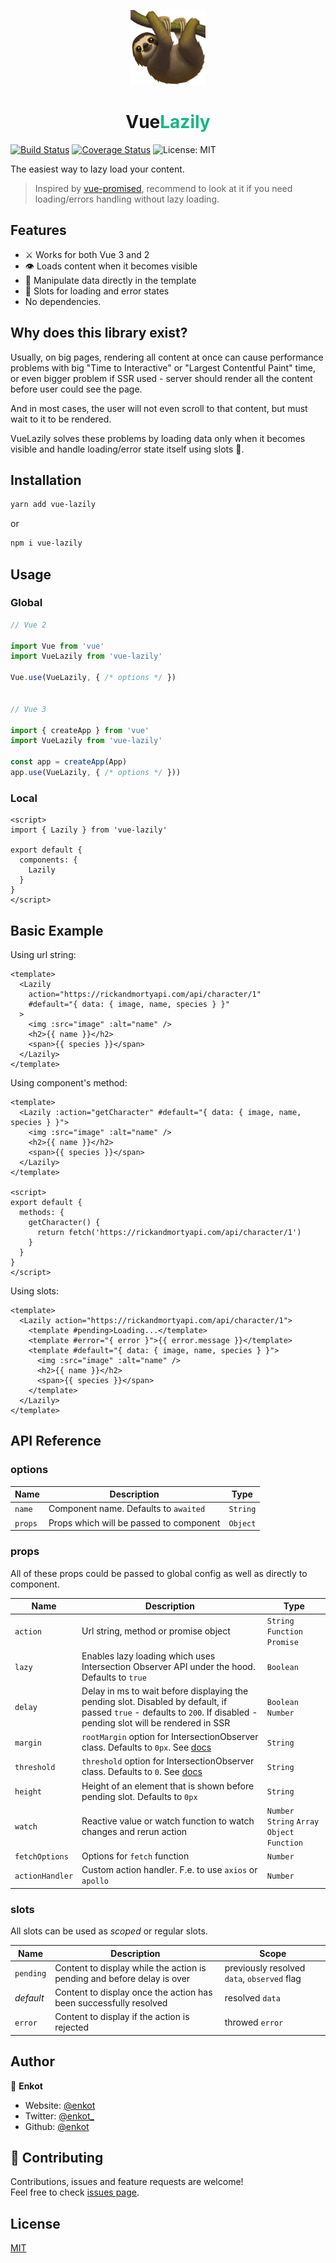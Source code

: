 <p align="center">
  <img alt="Logo" src="https://github.com/enkot/vue-awaited/blob/master/static/logo.png?raw=true" height="120"/>
  <h1 align="center">
    <b>Vue<font color="10b981">Lazily</font></b>
  </h1>
</p>

[![Build Status](https://travis-ci.org/enkot/vue-awaited.svg?branch=master)](https://travis-ci.org/enkot/vue-awaited)
[![Coverage Status](https://coveralls.io/repos/github/enkot/vue-awaited/badge.svg?branch=master)](https://coveralls.io/github/enkot/vue-awaited?branch=master)
<img alt="License: MIT" src="https://img.shields.io/badge/License-MIT-yellow.svg" />

The easiest way to lazy load your content.

> Inspired by [vue-promised](https://github.com/posva/vue-promised), recommend to look at it if you need loading/errors handling without lazy loading.

## Features

- ⚔️ Works for both Vue 3 and 2
- 👁️ Loads content when it becomes visible
- 📝 Manipulate data directly in the template
- 📍 Slots for loading and error states
- No dependencies.

## Why does this library exist?

Usually, on big pages, rendering all content at once can cause performance problems with big "Time to Interactive" or "Largest Contentful Paint" time, or even bigger problem if SSR used - server should render all the content before user could see the page.

And in most cases, the user will not even scroll to that content, but must wait to it to be rendered.

VueLazily solves these problems by loading data only when it becomes visible and handle loading/error state itself using slots 🙂.

## Installation

```sh
yarn add vue-lazily
```

or

```sh
npm i vue-lazily
```

## Usage

### Global

```js
// Vue 2

import Vue from 'vue'
import VueLazily from 'vue-lazily'

Vue.use(VueLazily, { /* options */ })


// Vue 3

import { createApp } from 'vue'
import VueLazily from 'vue-lazily'

const app = createApp(App)
app.use(VueLazily, { /* options */ }))
```

### Local

```vue
<script>
import { Lazily } from 'vue-lazily'

export default {
  components: {
    Lazily
  }
}
</script>
```

## Basic Example

Using url string:

```vue
<template>
  <Lazily
    action="https://rickandmortyapi.com/api/character/1"
    #default="{ data: { image, name, species } }"
  >
    <img :src="image" :alt="name" />
    <h2>{{ name }}</h2>
    <span>{{ species }}</span>
  </Lazily>
</template>
```

Using component's method:

```vue
<template>
  <Lazily :action="getCharacter" #default="{ data: { image, name, species } }">
    <img :src="image" :alt="name" />
    <h2>{{ name }}</h2>
    <span>{{ species }}</span>
  </Lazily>
</template>

<script>
export default {
  methods: {
    getCharacter() {
      return fetch('https://rickandmortyapi.com/api/character/1')
    }
  }
}
</script>
```

Using slots:

```vue
<template>
  <Lazily action="https://rickandmortyapi.com/api/character/1">
    <template #pending>Loading...</template>
    <template #error="{ error }">{{ error.message }}</template>
    <template #default="{ data: { image, name, species } }">
      <img :src="image" :alt="name" />
      <h2>{{ name }}</h2>
      <span>{{ species }}</span>
    </template>
  </Lazily>
</template>
```

## API Reference

### options

| Name    | Description                             | Type     |
| ------- | --------------------------------------- | -------- |
| `name`  | Component name. Defaults to `awaited`   | `String` |
| `props` | Props which will be passed to component | `Object` |

### props

All of these props could be passed to global config as well as directly to component.

| Name            | Description                                                                                                                                                                                 | Type                                          |
| --------------- | ------------------------------------------------------------------------------------------------------------------------------------------------------------------------------------------- | --------------------------------------------- |
| `action`        | Url string, method or promise object                                                                                                                                                        | `String` `Function` `Promise`                 |
| `lazy`          | Enables lazy loading which uses Intersection Observer API under the hood. Defaults to `true`                                                                                                | `Boolean`                                     |
| `delay`         | Delay in ms to wait before displaying the pending slot. Disabled by default, if passed `true` - defaults to `200`. If disabled - pending slot will be rendered in SSR                       | `Boolean` `Number`                            |
| `margin`        | `rootMargin` option for IntersectionObserver class. Defaults to `0px`. See [docs](https://developer.mozilla.org/en-US/docs/Web/API/Intersection_Observer_API#Intersection_observer_options) | `String`                                      |
| `threshold`     | `threshold` option for IntersectionObserver class. Defaults to `0`. See [docs](https://developer.mozilla.org/en-US/docs/Web/API/Intersection_Observer_API#Intersection_observer_options)    | `String`                                      |
| `height`        | Height of an element that is shown before pending slot. Defaults to `0px`                                                                                                                   | `String`                                      |
| `watch`         | Reactive value or watch function to watch changes and rerun action                                                                                                                          | `Number` `String` `Array` `Object` `Function` |
| `fetchOptions`  | Options for `fetch` function                                                                                                                                                                | `Number`                                      |
| `actionHandler` | Custom action handler. F.e. to use `axios` or `apollo`                                                                                                                                      | `Number`                                      |

### slots

All slots can be used as _scoped_ or regular slots.

| Name      | Description                                                             | Scope                                       |
| --------- | ----------------------------------------------------------------------- | ------------------------------------------- |
| `pending` | Content to display while the action is pending and before delay is over | previously resolved `data`, `observed` flag |
| _default_ | Content to display once the action has been successfully resolved       | resolved `data`                             |
| `error`   | Content to display if the action is rejected                            | throwed `error`                             |

## Author

👤 **Enkot**

- Website: [@enkot](https://medium.com/@enkot)
- Twitter: [@enkot\_](https://twitter.com/enkot_)
- Github: [@enkot](https://github.com/enkot)

## 🤝 Contributing

Contributions, issues and feature requests are welcome!<br />Feel free to check [issues page](https://github.com/enkot/vue-awaited/issues).

## License

[MIT](http://opensource.org/licenses/MIT)
